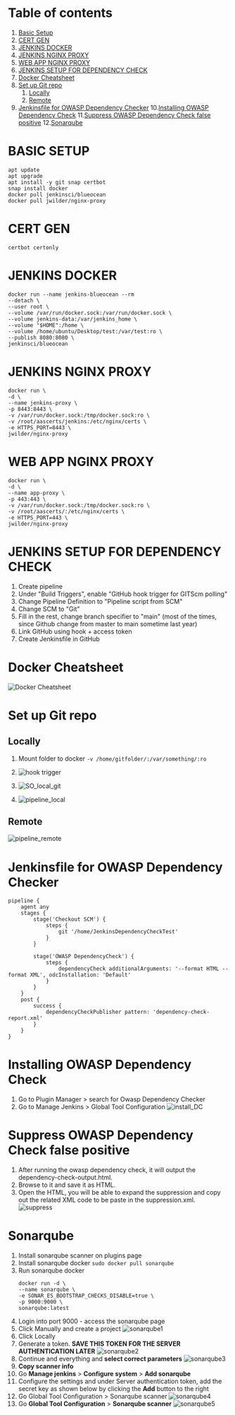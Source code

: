 # Table of contents
1. [Basic Setup](#basic-setup)
2. [CERT GEN](#CERT-GEN)
3. [JENKINS DOCKER ](#JENKINS-DOCKER )
4. [JENKINS NGINX PROXY](#JENKINS-NGINX-PROXY)
5. [WEB APP NGINX PROXY](#WEB-APP-NGINX-PROXY)
6. [JENKINS SETUP FOR DEPENDENCY CHECK ](#JENKINS-SETUP-FOR-DEPENDENCY-CHECK )
7. [Docker Cheatsheet](#Docker-Cheatsheet)
8. [Set up Git repo](#Set-up-Git-repo)
	1. [Locally](#Locally)
	2. [Remote](#Remote)
9. [Jenkinsfile for OWASP Dependency Checker](#Jenkinsfile-for-OWASP-Dependency-Checker)
10.[Installing OWASP Dependency Check](#Installing-OWASP-Dependency-Check)
11.[Suppress OWASP Dependency Check false positive](#Suppress-OWASP-Dependency-Check-false-positive)
12.[Sonarqube](#Sonarqube)

# BASIC SETUP
	apt update
	apt upgrade
	apt install -y git snap certbot
	snap install docker
	docker pull jenkinsci/blueocean
	docker pull jwilder/nginx-proxy

# CERT GEN
	certbot certonly

# JENKINS DOCKER 
    docker run --name jenkins-blueocean --rm
    --detach \
    --user root \
    --volume /var/run/docker.sock:/var/run/docker.sock \
    --volume jenkins-data:/var/jenkins_home \
    --volume "$HOME":/home \
    --volume /home/ubuntu/Desktop/test:/var/test:ro \
    --publish 8080:8080 \
    jenkinsci/blueocean

# JENKINS NGINX PROXY
    docker run \
    -d \
    --name jenkins-proxy \
    -p 8443:8443 \
    -v /var/run/docker.sock:/tmp/docker.sock:ro \
    -v /root/aascerts/jenkins:/etc/nginx/certs \
    -e HTTPS_PORT=8443 \
    jwilder/nginx-proxy

# WEB APP NGINX PROXY
	docker run \
	-d \
	--name app-proxy \
	-p 443:443 \
	-v /var/run/docker.sock:/tmp/docker.sock:ro \
	-v /root/aascerts/:/etc/nginx/certs \
	-e HTTPS_PORT=443 \
	jwilder/nginx-proxy

# JENKINS SETUP FOR DEPENDENCY CHECK 
1. Create pipeline
2. Under "Build Triggers", enable "GitHub hook trigger for GITScm polling"
3. Change Pipeline Definition to "Pipeline script from SCM"
4. Change SCM to "Git"
5. Fill in the rest, change branch specifier to "main" (most of the times, since Github change from master to main sometime last year)
6. Link GitHub using hook + access token
7. Create Jenkinsfile in GitHub


# Docker Cheatsheet
![Docker Cheatsheet](img/docker_cs.png)

# Set up Git repo
## Locally
1. Mount folder to docker
`-v /home/gitfolder/:/var/something/:ro`

2. ![hook trigger](img/hooktrigger.png)
3. ![SO_local_git](img/SO_local_git.png)
4. ![pipeline_local](img/pipeline_local.png)

## Remote
![pipeline_remote](pipeline_remote.png)

# Jenkinsfile for OWASP Dependency Checker
```
pipeline {
	agent any
	stages {
		stage('Checkout SCM') {
			steps {
				git '/home/JenkinsDependencyCheckTest'
			}
		}

		stage('OWASP DependencyCheck') {
			steps {
				dependencyCheck additionalArguments: '--format HTML --format XML', odcInstallation: 'Default'
			}
		}
	}	
	post {
		success {
			dependencyCheckPublisher pattern: 'dependency-check-report.xml'
		}
	}
}

```

# Installing OWASP Dependency Check
1. Go to Plugin Manager > search for Owasp Dependency Checker
2. Go to Manage Jenkins > Global Tool Configuration
![install_DC](img/install_DC.png)

# Suppress OWASP Dependency Check false positive
1. After running the owasp dependency check, it will output the dependency-check-output.html.
2. Browse to it and save it as HTML.
3. Open the HTML, you will be able to expand the suppression and copy out the related XML code to be paste in the suppression.xml.
![suppress](img/suppress.png)

# Sonarqube
1. Install sonarqube scanner on plugins page
2. Install sonarqube docker `sudo docker pull sonarqube`
3. Run sonarqube docker
	```
	docker run -d \
	--name sonarqube \
	-e SONAR_ES_BOOTSTRAP_CHECKS_DISABLE=true \
	-p 9000:9000 \
	sonarqube:latest
	```
4. Login into port 9000  - access the sonarqube page 
5. Click Manually and create a project
![sonarqube1](img/sonarqube1.png)
6. Click Locally
7. Generate a token. **SAVE THIS TOKEN FOR THE SERVER AUTHENTICATION LATER**
![sonarqube2](img/sonarqube2.png)
8. Continue and everything and **select correct parameters**
![sonarqube3](img/sonarqube3.png)
9. **Copy scanner info**
10. Go **Manage jenkins** > **Configure system** > **Add sonarqube**
11. Configure the settings and under Server authentication token, add the secret key as shown below by clicking the **Add** button to the right
12. Go Global Tool Configuration > Sonarqube scanner
![sonarqube4](img/sonarqube4.png)
13. Go **Global Tool Configuration** > **Sonarqube scanner**
![sonarqube5](img/sonarqube5.png)
